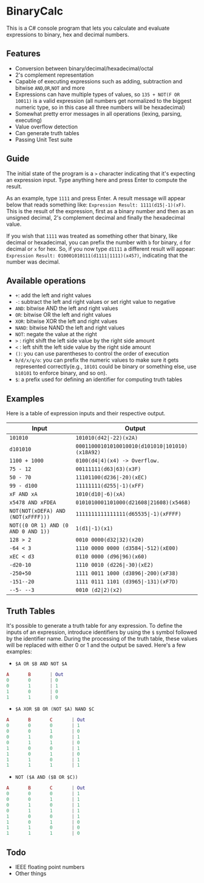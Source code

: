 # BinaryCalc

This is a C# console program that lets you calculate and evaluate expressions to binary, hex and decimal numbers.

## Features

- Conversion between binary/decimal/hexadecimal/octal
- 2's complement representation
- Capable of executing expressions such as adding, subtraction and bitwise `AND`,`OR`,`NOT` and more
- Expressions can have multiple types of values, so `135 + NOT(F OR 10011)` is a valid expression (all numbers get normalized to the biggest numeric type, so in this case all three numbers will be hexadecimal)
- Somewhat pretty error messages in all operations (lexing, parsing, executing)
- Value overflow detection
- Can generate truth tables
- Passing Unit Test suite

## Guide

The initial state of the program is a `>` character indicating that it's expecting an expression input. Type anything here and press Enter to compute the result.

As an example, type `1111` and press Enter. A result message will appear below that reads something like: `Expression Result: 1111(d15|-1)(xF)`. This is the result of the expression, first as a binary number and then as an unsigned decimal, 2's complement decimal and finally the hexadecimal value.

If you wish that `1111` was treated as something other that binary, like decimal or hexadecimal, you can prefix the number with `b` for binary, `d` for decimal or `x` for hex. So, if you now type `d1111` a different result will appear: `Expression Result: 010001010111(d1111|1111)(x457)`, indicating that the number was decimal.

## Available operations

- `+`: add the left and right values
- `-`: subtract the left and right values or set right value to negative
- `AND`: bitwise AND the left and right values
- `OR`: bitwise OR the left and right values
- `XOR`: bitwise XOR the left and right values
- `NAND`: bitwise NAND the left and right values
- `NOT`: negate the value at the right
- `>` : right shift the left side value by the right side amount
- `<` : left shift the left side value by the right side amount
- `()`: you can use parentheses to control the order of execution
- `b/d/x/q/o`: you can prefix the numeric values to make sure it gets represented correctly(e.g., `10101` could be binary or something else, use `b10101` to enforce binary, and so on).
- `$`: a prefix used for defining an identifier for computing truth tables

## Examples

Here is a table of expression inputs and their respective output.

| Input                               | Output                                          |
|-------------------------------------|-------------------------------------------------|
| `101010`                            | `101010(d42\|-22)(x2A)`                         |
| `d101010`                           | `00011000101010010010(d101010\|101010)(x18A92)` |
| `1100 + 1000`                       | `0100(d4\|4)(x4) -> Overflow.`                  |
| `75 - 12`                           | `00111111(d63\|63)(x3F)`                        |
| `50 - 70`                           | `11101100(d236\|-20)(xEC)`                      |
| `99 - d100`                         | `11111111(d255\|-1)(xFF)`                       |
| `xF AND xA`                         | `1010(d10\|-6)(xA)`                             |
| `x5478 AND xFDEA`                   | `0101010001101000(d21608\|21608)(x5468)`        |
| `NOT(NOT(xDEFA) AND (NOT(xFFFF)))`  | `1111111111111111(d65535\|-1)(xFFFF)`           |
| `NOT((0 OR 1) AND (0 AND 0 AND 1))` | `1(d1\|-1)(x1)`                                 |
| `128 > 2`                           | `0010 0000(d32\|32)(x20)`                       |
| `-64 < 3`                           | `1110 0000 0000 (d3584\|-512)(xE00)`            |
| `xEC < d3`                           | `0110 0000 (d96\|96)(x60)`                     |
| `-d20-10`                           | `1110 0010 (d226\|-30)(xE2)`                    |
| `-250+50`                           | `1111 0011 1000 (d3896\|-200)(xF38)`            |
| `-151--20`                          | `1111 0111 1101 (d3965\|-131)(xF7D)`            |
| `--5- --3`                          | `0010 (d2\|2)(x2)`                              |

## Truth Tables

It's possible to generate a truth table for any expression. To define the inputs of an expression, introduce identifiers by using the `$` symbol followed by the identifier name. During the processing of the truth table, these values will be replaced with either 0 or 1 and the output be saved.
Here's a few examples:

- `$A OR $B AND NOT $A`

```lua
A       B       | Out
0       0       | 0
0       1       | 1
1       0       | 0
1       1       | 0
```

- `$A XOR $B OR (NOT $A) NAND $C`

```lua
A       B       C       | Out
0       0       0       | 1
0       0       1       | 0
0       1       0       | 1
0       1       1       | 0
1       0       0       | 1
1       0       1       | 0
1       1       0       | 1
1       1       1       | 1
```

- `NOT ($A AND ($B OR $C))`

```lua
A       B       C       | Out
0       0       0       | 1
0       0       1       | 1
0       1       0       | 1
0       1       1       | 1
1       0       0       | 1
1       0       1       | 0
1       1       0       | 0
1       1       1       | 0
```

## Todo

- IEEE floating point numbers
- Other things
